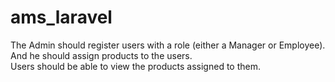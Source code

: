 # ams_laravel
The Admin should register users with a role (either a Manager or Employee). <br/>
And he should assign products to the users. <br/>
Users should be able to view the products assigned to them.
